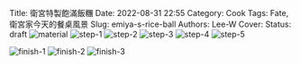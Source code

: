 Title: 衛宮特製飽滿飯糰
Date: 2022-08-31 22:55
Category: Cook
Tags: Fate, 衛宮家今天的餐桌風景
Slug: emiya-s-rice-ball
Authors: Lee-W
Cover:
Status: draft
![material](/images/post-images/2022-emiya-s-rice-ball/material.jpeg)
![step-1](/images/post-images/2022-emiya-s-rice-ball/step-1.jpeg)
![step-2](/images/post-images/2022-emiya-s-rice-ball/step-2.jpeg)
![step-3](/images/post-images/2022-emiya-s-rice-ball/step-3.jpeg)
![step-4](/images/post-images/2022-emiya-s-rice-ball/step-4.jpeg)
![step-5](/images/post-images/2022-emiya-s-rice-ball/step-5.jpeg)

![finish-1](/images/post-images/2022-emiya-s-rice-ball/finish-1.jpeg)
![finish-2](/images/post-images/2022-emiya-s-rice-ball/finish-2.jpeg)
![finish-3](/images/post-images/2022-emiya-s-rice-ball/finish-3.jpeg)

